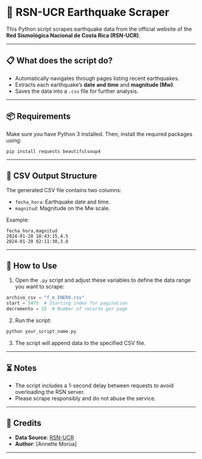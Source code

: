 # 📡 RSN-UCR Earthquake Scraper

This Python script scrapes earthquake data from the official website of the **Red Sismológica Nacional de Costa Rica (RSN-UCR)**.

---

## 📋 What does the script do?

- Automatically navigates through pages listing recent earthquakes.
- Extracts each earthquake’s **date and time** and **magnitude (Mw)**.
- Saves the data into a `.csv` file for further analysis.

---

## 📦 Requirements

Make sure you have Python 3 installed. Then, install the required packages using:

```bash
pip install requests beautifulsoup4
```

---

## 📁 CSV Output Structure

The generated CSV file contains two columns:

- `fecha_hora`: Earthquake date and time.
- `magnitud`: Magnitude on the Mw scale.

Example:

```
fecha_hora,magnitud
2024-01-20 10:43:15,4.5
2024-01-20 02:11:30,3.8
```

---

## 🚀 How to Use

1. Open the `.py` script and adjust these variables to define the data range you want to scrape:

```python
archivo_csv = "f_m_ENERO.csv"
start = 5475  # Starting index for pagination
decremento = 15  # Number of records per page
```

2. Run the script:

```bash
python your_script_name.py
```

3. The script will append data to the specified CSV file.

---

## ⏳ Notes

- The script includes a 1-second delay between requests to avoid overloading the RSN server.
- Please scrape responsibly and do not abuse the service.

---

## 🧠 Credits

- **Data Source**: [RSN-UCR](https://rsn.ucr.ac.cr/)
- **Author**: [Annette Morúa]

---

